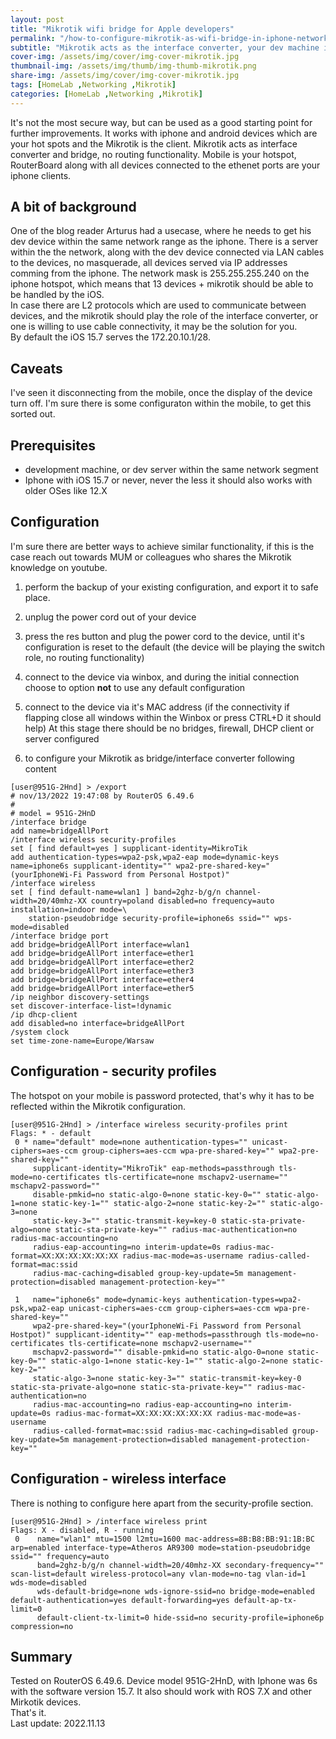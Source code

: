 ```yaml
---
layout: post
title: "Mikrotik wifi bridge for Apple developers"
permalink: "/how-to-configure-mikrotik-as-wifi-bridge-in-iphone-network/"
subtitle: "Mikrotik acts as the interface converter, your dev machine in the same network range as your iphone"
cover-img: /assets/img/cover/img-cover-mikrotik.jpg
thumbnail-img: /assets/img/thumb/img-thumb-mikrotik.png
share-img: /assets/img/cover/img-cover-mikrotik.jpg
tags: [HomeLab ,Networking ,Mikrotik]
categories: [HomeLab ,Networking ,Mikrotik]
---
```

It's not the most secure way, but can be used as a good starting point for further improvements. It works with iphone and android devices which are your hot spots and the Mikrotik is the client. Mikrotik acts as interface converter and bridge, no routing functionality. Mobile is your hotspot, RouterBoard along with all devices connected to the ethenet ports are your iphone clients.

## A bit of background

One of the blog reader Arturus had a usecase, where he needs to get his dev device within the same network range as the iphone. There is a server within the the network, along with the dev device connected via LAN cables to the devices, no masquerade, all devices served via IP addresses comming from the iphone. The network mask is 255.255.255.240 on the iphone hotspot, which means that 13 devices + mikrotik should be able to be handled by the iOS.<br>
In case there are L2 protocols which are used to communicate between devices, and the mikrotik should play the role of the interface converter, or one is willing to use cable connectivity, it may be the solution for you.<br>
By default the iOS 15.7 serves the 172.20.10.1/28.

## Caveats

I've seen it disconnecting from the mobile, once the display of the device turn off. I'm sure there is some configuraton within the mobile, to get this sorted out.

## Prerequisites

+ development machine, or dev server within the same network segment
+ Iphone with iOS 15.7 or never, never the less it should also works with older OSes like 12.X

## Configuration

I'm sure there are better ways to achieve similar functionality, if this is the case reach out towards MUM or colleagues who shares the Mikrotik knowledge on youtube.

1. perform the backup of your existing configuration, and export it to safe place.

2. unplug the power cord out of your device
3. press the res button and plug the power cord to the device, until it's configuration is reset to the default (the device will be playing the switch role, no routing functionality)
4. connect to the device via winbox, and during the initial connection choose to option **not** to use any default configuration
5. connect to the device via it's MAC address (if the connectivity if flapping close all windows within the Winbox or press CTRL+D it should help)
At this stage there should be no bridges, firewall, DHCP client or server configured
6. to configure your Mikrotik as bridge/interface converter following content

```shell
[user@951G-2Hnd] > /export 
# nov/13/2022 19:47:08 by RouterOS 6.49.6
#
# model = 951G-2HnD
/interface bridge
add name=bridgeAllPort
/interface wireless security-profiles
set [ find default=yes ] supplicant-identity=MikroTik
add authentication-types=wpa2-psk,wpa2-eap mode=dynamic-keys name=iphone6s supplicant-identity="" wpa2-pre-shared-key="(yourIphoneWi-Fi Password from Personal Hostpot)"
/interface wireless
set [ find default-name=wlan1 ] band=2ghz-b/g/n channel-width=20/40mhz-XX country=poland disabled=no frequency=auto installation=indoor mode=\
    station-pseudobridge security-profile=iphone6s ssid="" wps-mode=disabled
/interface bridge port
add bridge=bridgeAllPort interface=wlan1
add bridge=bridgeAllPort interface=ether1
add bridge=bridgeAllPort interface=ether2
add bridge=bridgeAllPort interface=ether3
add bridge=bridgeAllPort interface=ether4
add bridge=bridgeAllPort interface=ether5
/ip neighbor discovery-settings
set discover-interface-list=!dynamic
/ip dhcp-client
add disabled=no interface=bridgeAllPort
/system clock
set time-zone-name=Europe/Warsaw
```

## Configuration - security profiles

The hotspot on your mobile is password protected, that's why it has to be reflected within the Mikrotik configuration.

```shell
[user@951G-2Hnd] > /interface wireless security-profiles print 
Flags: * - default 
 0 * name="default" mode=none authentication-types="" unicast-ciphers=aes-ccm group-ciphers=aes-ccm wpa-pre-shared-key="" wpa2-pre-shared-key="" 
     supplicant-identity="MikroTik" eap-methods=passthrough tls-mode=no-certificates tls-certificate=none mschapv2-username="" mschapv2-password="" 
     disable-pmkid=no static-algo-0=none static-key-0="" static-algo-1=none static-key-1="" static-algo-2=none static-key-2="" static-algo-3=none 
     static-key-3="" static-transmit-key=key-0 static-sta-private-algo=none static-sta-private-key="" radius-mac-authentication=no radius-mac-accounting=no 
     radius-eap-accounting=no interim-update=0s radius-mac-format=XX:XX:XX:XX:XX:XX radius-mac-mode=as-username radius-called-format=mac:ssid 
     radius-mac-caching=disabled group-key-update=5m management-protection=disabled management-protection-key="" 

 1   name="iphone6s" mode=dynamic-keys authentication-types=wpa2-psk,wpa2-eap unicast-ciphers=aes-ccm group-ciphers=aes-ccm wpa-pre-shared-key="" 
     wpa2-pre-shared-key="(yourIphoneWi-Fi Password from Personal Hostpot)" supplicant-identity="" eap-methods=passthrough tls-mode=no-certificates tls-certificate=none mschapv2-username="" 
     mschapv2-password="" disable-pmkid=no static-algo-0=none static-key-0="" static-algo-1=none static-key-1="" static-algo-2=none static-key-2="" 
     static-algo-3=none static-key-3="" static-transmit-key=key-0 static-sta-private-algo=none static-sta-private-key="" radius-mac-authentication=no 
     radius-mac-accounting=no radius-eap-accounting=no interim-update=0s radius-mac-format=XX:XX:XX:XX:XX:XX radius-mac-mode=as-username 
     radius-called-format=mac:ssid radius-mac-caching=disabled group-key-update=5m management-protection=disabled management-protection-key="" 
```

## Configuration - wireless interface

There is nothing to configure here apart from the security-profile section.

```shell
[user@951G-2Hnd] > /interface wireless print 
Flags: X - disabled, R - running 
 0    name="wlan1" mtu=1500 l2mtu=1600 mac-address=8B:B8:BB:91:1B:BC arp=enabled interface-type=Atheros AR9300 mode=station-pseudobridge ssid="" frequency=auto 
      band=2ghz-b/g/n channel-width=20/40mhz-XX secondary-frequency="" scan-list=default wireless-protocol=any vlan-mode=no-tag vlan-id=1 wds-mode=disabled 
      wds-default-bridge=none wds-ignore-ssid=no bridge-mode=enabled default-authentication=yes default-forwarding=yes default-ap-tx-limit=0 
      default-client-tx-limit=0 hide-ssid=no security-profile=iphone6p compression=no 
```

## Summary

Tested on RouterOS 6.49.6. Device model 951G-2HnD, with Iphone was 6s with the software version 15.7. It also should work with ROS 7.X and other Mirkotik devices.<br>
That's it.<br>
Last update: 2022.11.13
